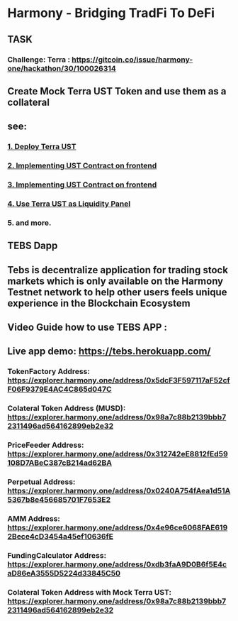 
# Harmony - Bridging TradFi To DeFi

## TASK 
### Challenge: Terra : https://gitcoin.co/issue/harmony-one/hackathon/30/100026314

## **Create Mock Terra UST Token and use them as a collateral**

## see: 

### [1. Deploy Terra UST](https://github.com/FortEVE-Team/harmony-hack/blob/9df9282ea76b33c9194cc40cbfafb97d1e0ad6d8/contracts/migrations/2_deploy_contracts.js#L25)

### [2. Implementing UST Contract on frontend](https://github.com/FortEVE-Team/harmony-hack/blob/9df9282ea76b33c9194cc40cbfafb97d1e0ad6d8/frontend/src/hooks/useContracts.js#L17)

### [3. Implementing UST Contract on frontend](https://github.com/FortEVE-Team/harmony-hack/blob/9df9282ea76b33c9194cc40cbfafb97d1e0ad6d8/frontend/src/hooks/useERC20.js#L11)

### [4. Use Terra UST as Liquidity Panel](https://github.com/FortEVE-Team/harmony-hack/blob/9df9282ea76b33c9194cc40cbfafb97d1e0ad6d8/frontend/src/components/Trade/LiquidityPanel.js#L53)

### 5. and more.


## **TEBS Dapp**
## Tebs is decentralize application for trading stock markets which is only available on the Harmony Testnet network to help other users feels unique experience in the Blockchain Ecosystem


## Video Guide how to use TEBS APP : 


## Live app demo: https://tebs.herokuapp.com/


### **TokenFactory Address:** https://explorer.harmony.one/address/0x5dcF3F597117aF52cfF06F9379E4AC4C865d047C


### **Colateral Token Address (MUSD):** https://explorer.harmony.one/address/0x98a7c88b2139bbb72311496ad564162899eb2e32


### **PriceFeeder Address:** https://explorer.harmony.one/address/0x312742eE8812fEd59108D7ABeC387cB214ad62BA


### **Perpetual Address:** https://explorer.harmony.one/address/0x0240A754fAea1d51A5367b8e456685701F7653E2


### **AMM Address:** https://explorer.harmony.one/address/0x4e96ce6068FAE6192Bece4cD3454a45ef10636fE


### **FundingCalculator Address:** https://explorer.harmony.one/address/0xdb3faA9D0B6f5E4caD86eA3555D5224d33845C50


### **Colateral Token Address with Mock Terra UST:** https://explorer.harmony.one/address/0x98a7c88b2139bbb72311496ad564162899eb2e32

